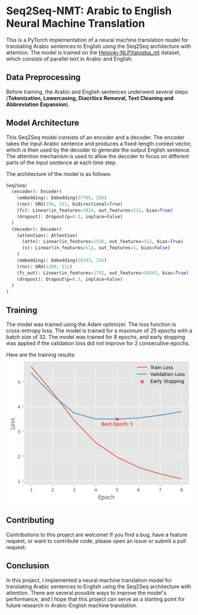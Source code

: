 # Seq2Seq-NMT: Arabic to English Neural Machine Translation

This is a PyTorch implementation of a neural machine translation model for translating Arabic sentences to English using the Seq2Seq architecture with attention. The model is trained on the [Helsinki-NLP/tatoeba_mt](https://huggingface.co/datasets/Helsinki-NLP/tatoeba_mt/viewer/ara-eng) dataset, which consists of parallel text in Arabic and English.

## Data Preprocessing

Before training, the Arabic and English sentences underwent several steps (**Tokenization, Lowercasing, Diacritics Removal, Text Cleaning and Abbreviation Expansion**).


## Model Architecture
This Seq2Seq model consists of an encoder and a decoder. The encoder takes the input Arabic sentence and produces a fixed-length context vector, which is then used by the decoder to generate the output English sentence. The attention mechanism is used to allow the decoder to focus on different parts of the input sentence at each time step.

The architecture of the model is as follows:

```python
Seq2Seq(
  (encoder): Encoder(
    (embedding): Embedding(37705, 256)
    (rnn): GRU(256, 512, bidirectional=True)
    (fc): Linear(in_features=1024, out_features=512, bias=True)
    (dropout): Dropout(p=0.3, inplace=False)
  )
  (decoder): Decoder(
    (attention): Attention(
      (attn): Linear(in_features=1536, out_features=512, bias=True)
      (v): Linear(in_features=512, out_features=1, bias=False)
    )
    (embedding): Embedding(18343, 256)
    (rnn): GRU(1280, 512)
    (fc_out): Linear(in_features=1792, out_features=18343, bias=True)
    (dropout): Dropout(p=0.3, inplace=False)
  )
)
```

## Training

The model was trained using the Adam optimizer. The loss function is cross-entropy loss. The model is trained for a maximum of 25 epochs with a batch size of 32. The model was trained for 8 epochs, and early stopping was applied if the validation loss did not improve for 2 consecutive epochs.

Here are the training results:
![](results.png)


## Contributing
Contributions to this project are welcome! If you find a bug, have a feature request, or want to contribute code, please open an issue or submit a pull request.

## Conclusion

In this project, I implemented a neural machine translation model for translating Arabic sentences to English using the Seq2Seq architecture with attention. There are several possible ways to improve the model's performance, and I hope that this project can serve as a starting point for future research in Arabic-English machine translation.